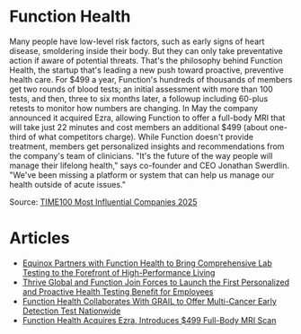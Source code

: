 # Function Health

Many people have low-level risk factors, such as early signs of heart disease,
smoldering inside their body. But they can only take preventative action if
aware of potential threats. That's the philosophy behind Function Health, the
startup that's leading a new push toward proactive, preventive health care. For
\$499 a year, Function's hundreds of thousands of members get two rounds of
blood tests; an initial assessment with more than 100 tests, and then, three to
six months later, a followup including 60-plus retests to monitor how numbers
are changing. In May the company announced it acquired Ezra, allowing Function
to offer a full-body MRI that will take just 22 minutes and cost members an
additional \$499 (about one-third of what competitors charge). While Function
doesn't provide treatment, members get personalized insights and
recommendations from the company's team of clinicians. "It's the future of the
way people will manage their lifelong health," says co-founder and CEO Jonathan
Swerdlin. "We've been missing a platform or system that can help us manage our
health outside of acute issues."

Source: [TIME100 Most Influential Companies 2025][TIME100 Most Influential Companies 2025]


[TIME100 Most Influential Companies 2025]: https://time.com/collections/time100-companies-2025/7289585/function-health/

# Articles
* [Equinox Partners with Function Health to Bring Comprehensive Lab Testing to the Forefront of High-Performance Living](https://www.prnewswire.com/news-releases/equinox-partners-with-function-health-to-bring-comprehensive-lab-testing-to-the-forefront-of-high-performance-living-302113761.html)
* [Thrive Global and Function Join Forces to Launch the First Personalized and Proactive Health Testing Benefit for Employees](https://www.prnewswire.com/news-releases/thrive-global-and-function-join-forces-to-launch-the-first-personalized-and-proactive-health-testing-benefit-for-employees-302291531.html)
* [Function Health Collaborates With GRAIL to Offer Multi-Cancer Early Detection Test Nationwide](https://www.prnewswire.com/news-releases/function-health-collaborates-with-grail-to-offer-multi-cancer-early-detection-test-nationwide-302321488.html)
* [Function Health Acquires Ezra, Introduces $499 Full-Body MRI Scan](https://www.prnewswire.com/news-releases/function-health-acquires-ezra-introduces-499-full-body-mri-scan-302446016.html)
